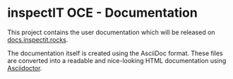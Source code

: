 # inspectIT OCE - Documentation

This project contains the user documentation which will be released on [docs.inspectit.rocks](http://docs.inspectit.rocks/).

The documentation itself is created using the AsciiDoc format.
These files are converted into a readable and nice-looking HTML documentation using [Asciidoctor](https://asciidoctor.org/).